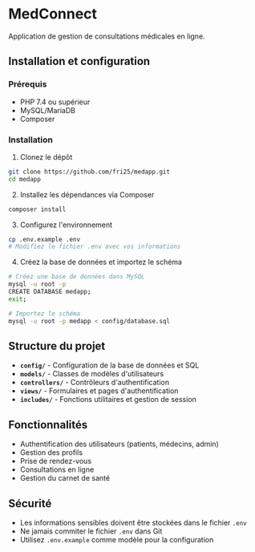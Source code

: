 # MedConnect

Application de gestion de consultations médicales en ligne.

## Installation et configuration

### Prérequis
- PHP 7.4 ou supérieur
- MySQL/MariaDB
- Composer

### Installation

1. Clonez le dépôt
```bash
git clone https://github.com/fri25/medapp.git
cd medapp
```

2. Installez les dépendances via Composer
```bash
composer install
```

3. Configurez l'environnement
```bash
cp .env.example .env
# Modifiez le fichier .env avec vos informations
```

4. Créez la base de données et importez le schéma
```bash
# Créez une base de données dans MySQL
mysql -u root -p
CREATE DATABASE medapp;
exit;

# Importez le schéma
mysql -u root -p medapp < config/database.sql
```

## Structure du projet

- **`config/`** - Configuration de la base de données et SQL
- **`models/`** - Classes de modèles d'utilisateurs
- **`controllers/`** - Contrôleurs d'authentification
- **`views/`** - Formulaires et pages d'authentification
- **`includes/`** - Fonctions utilitaires et gestion de session

## Fonctionnalités

- Authentification des utilisateurs (patients, médecins, admin)
- Gestion des profils
- Prise de rendez-vous
- Consultations en ligne
- Gestion du carnet de santé

## Sécurité

- Les informations sensibles doivent être stockées dans le fichier `.env`
- Ne jamais commiter le fichier `.env` dans Git
- Utilisez `.env.example` comme modèle pour la configuration 